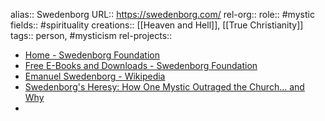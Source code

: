 alias:: Swedenborg
URL:: https://swedenborg.com/
rel-org::
role:: #mystic
fields:: #spirituality
creations:: [[Heaven and Hell]], [[True Christianity]]
tags:: person, #mysticism
rel-projects::

- [Home - Swedenborg Foundation](https://swedenborg.com/)
- [Free E-Books and Downloads - Swedenborg Foundation](https://swedenborg.com/bookstore/free-ebooks-downloads/)
- [Emanuel Swedenborg - Wikipedia](https://en.wikipedia.org/wiki/Emanuel_Swedenborg)
- [Swedenborg's Heresy: How One Mystic Outraged the Church... and Why](https://www.bitchute.com/video/wuMTXo2SOBDE/)
-
